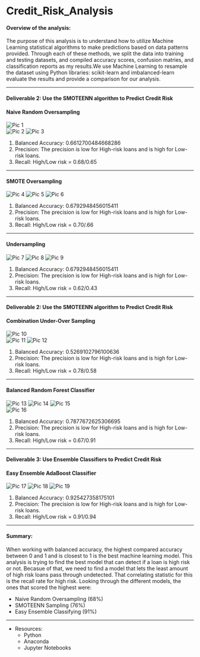 # Credit_Risk_Analysis
#### Overview of the analysis:
The purpose of this analysis is to understand how to utilize Machine Learning statistical algorithms to make predictions based on data patterns provided.
Through each of these methods, we split the data into training and testing datasets, and compiled accuracy scores, confusion matries, and classification reports as my results.We use Machine Learning to resample the dataset using Python libraries: scikit-learn and imbalanced-learn evaluate the results and provide a comparison for our analysis.

---
#### Deliverable 2: Use the SMOTEENN algorithm to Predict Credit Risk 
#### Naive Random Oversampling
![Pic 1](https://github.com/Tifarahani/Credit_Risk_Analysis/blob/main/Resources/img/Accuracy_Score.png)    
![Pic 2](https://github.com/Tifarahani/Credit_Risk_Analysis/blob/main/Resources/img/Confusion_Matrix.png)
![Pic 3](https://github.com/Tifarahani/Credit_Risk_Analysis/blob/main/Resources/img/Imbalanced_Classification_Report.png)
1. Balanced Accuracy: 0.6612700484668286
2. Precision: The precision is low for High-risk loans and is high for Low-risk loans.
3. Recall: High/Low risk = 0.68/0.65
---
#### SMOTE Oversampling
![Pic 4](https://github.com/Tifarahani/Credit_Risk_Analysis/blob/main/Resources/img/SMOT1.png) 
![Pic 5](https://github.com/Tifarahani/Credit_Risk_Analysis/blob/main/Resources/img/SMOT.png) 
![Pic 6](https://github.com/Tifarahani/Credit_Risk_Analysis/blob/main/Resources/img/Smot_Accuracy_score.png)
1. Balanced Accuracy: 0.6792948456015411
2. Precision: The precision is low for High-risk loans and is high for Low-risk loans.
3. Recall: High/Low risk = 0.70/.66
---
#### Undersampling
![Pic 7](https://github.com/Tifarahani/Credit_Risk_Analysis/blob/main/Resources/img/Undersampling1.png)
![Pic 8](https://github.com/Tifarahani/Credit_Risk_Analysis/blob/main/Resources/img/Undersampling2.png) 
![Pic 9](https://github.com/Tifarahani/Credit_Risk_Analysis/blob/main/Resources/img/Undersampling3.png) 
1. Balanced Accuracy: 0.6792948456015411
2. Precision:  The precision is low for High-risk loans and is high for Low-risk loans.
3. Recall: High/Low risk = 0.62/0.43
---
#### Deliverable 2: Use the SMOTEENN algorithm to Predict Credit Risk 
#### Combination Under-Over Sampling
![Pic 10](https://github.com/Tifarahani/Credit_Risk_Analysis/blob/main/Resources/img/Combination_1.png)     
![Pic 11](https://github.com/Tifarahani/Credit_Risk_Analysis/blob/main/Resources/img/Deliv_2.png) 
![Pic 12](https://github.com/Tifarahani/Credit_Risk_Analysis/blob/main/Resources/img/Deliv_2_Report.png) 
1. Balanced Accuracy: 0.5269102796100636
2. Precision: The precision is low for High-risk loans and is high for Low-risk loans.
3. Recall: High/Low risk = 0.78/0.58
---
#### Balanced Random Forest Classifier
![Pic 13](https://github.com/Tifarahani/Credit_Risk_Analysis/blob/main/Resources/img/Balance%20accuracy.png) 
![Pic 14](https://github.com/Tifarahani/Credit_Risk_Analysis/blob/main/Resources/img/Confusion_Matrix_D3.pngsification_ReportD3.png) 
![Pic 15](https://github.com/Tifarahani/Credit_Risk_Analysis/blob/main/Resources/img/Classification_ReportD3.png)    
![Pic 16](https://github.com/Tifarahani/Credit_Risk_Analysis/blob/main/Resources/img/List_by_Priority_D3.png)
1. Balanced Accuracy: 0.7877672625306695
2. Precision: The precision is low for High-risk loans and is high for Low-risk loans.
3. Recall: High/Low risk = 0.67/0.91
---
#### Deliverable 3: Use Ensemble Classifiers to Predict Credit Risk
#### Easy Ensemble AdaBoost Classifier
![Pic 17](https://github.com/Tifarahani/Credit_Risk_Analysis/blob/main/Resources/img/Train_EasyEnsemble.png)
![Pic 18](https://github.com/Tifarahani/Credit_Risk_Analysis/blob/main/Resources/img/AccuracyScore_EasyEnsemble.png)
![Pic 19](https://github.com/Tifarahani/Credit_Risk_Analysis/blob/main/Resources/img/Report_EasyEnsemble.png)

1. Balanced Accuracy: 0.925427358175101
2. Precision: The precision is low for High-risk loans and is high for Low-risk loans.
3. Recall: High/Low risk = 0.91/0.94
---
#### Summary:
When working with balanced accuracy, the highest compared accuracy between 0 and 1 and is closest to 1 is the best machine learning model.
This analysis is trying to find the best model that can detect if a loan is high risk or not. Becasue of that, we need to find a model that lets the least amount of high risk loans pass through undetected. That correlating statistic for this is the recall rate for high risk. Looking through the different models, the ones that scored the highest were:
- Naive Random Oversampling (68%)
- SMOTEENN Sampling (76%)
- Easy Ensemble Classifying (91%)

---

* Resources:
   * Python 
   * Anaconda 
   * Jupyter Notebooks
